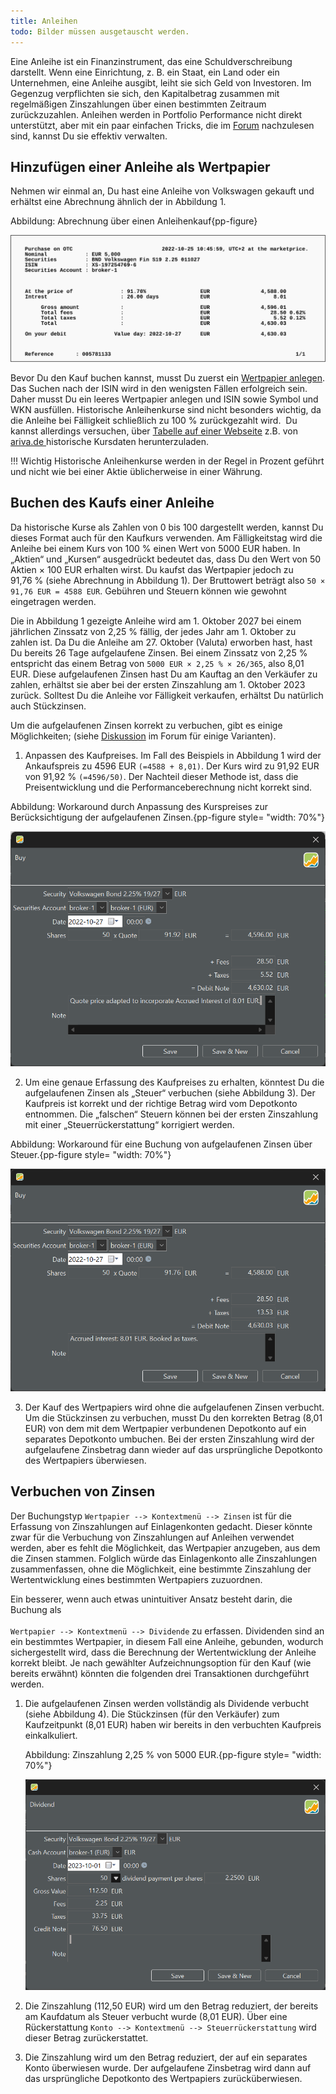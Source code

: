 ```yaml
---
title: Anleihen
todo: Bilder müssen ausgetauscht werden.
---
```


Eine Anleihe ist ein Finanzinstrument, das eine Schuldverschreibung darstellt. Wenn eine Einrichtung, z. B. ein Staat, ein Land oder ein Unternehmen, eine Anleihe ausgibt, leiht sie sich Geld von Investoren. Im Gegenzug verpflichten sie sich, den Kapitalbetrag zusammen mit regelmäßigen Zinszahlungen über einen bestimmten Zeitraum zurückzuzahlen. Anleihen werden in Portfolio Performance nicht direkt unterstützt, aber mit ein paar einfachen Tricks, die im [ Forum](https://forum.portfolio-performance.info/t/verbuchung-von-anleihen/1537/43) nachzulesen sind, kannst Du sie effektiv verwalten. 

## Hinzufügen einer Anleihe als Wertpapier

Nehmen wir einmal an, Du hast eine Anleihe von Volkswagen gekauft und erhältst eine Abrechnung ähnlich der in Abbildung 1.

Abbildung: Abrechnung über einen Anleihenkauf{pp-figure}

![](images/info-bank-note-bond-vw.svg)

Bevor Du den Kauf buchen kannst, musst Du zuerst ein [Wertpapier anlegen](../intro-wertpapiere-anlegen.md). Das Suchen nach der ISIN wird in den wenigsten Fällen erfolgreich sein. Daher musst Du ein leeres Wertpapier anlegen und ISIN sowie Symbol und WKN ausfüllen.
Historische Anleihenkurse sind nicht besonders wichtig, da die Anleihe bei Fälligkeit schließlich zu 100 % zurückgezahlt wird.  Du kannst allerdings versuchen, über [Tabelle auf einer Webseite](../../how-to/historische-aktienkurse/table-website.md) z.B. von [ariva.de ](https://www.ariva.de/XS1972547696/kurse/historische-kurse?go=1&boerse_id=1&month=&clean_bezug=1) historische Kursdaten herunterzuladen.

!!! Wichtig 
    Historische Anleihenkurse werden in der Regel in Prozent geführt und nicht wie bei einer Aktie üblicherweise in einer Währung.

## Buchen des Kaufs einer Anleihe

Da historische Kurse als Zahlen von 0 bis 100 dargestellt werden, kannst Du dieses Format auch für den Kaufkurs verwenden. Am Fälligkeitstag wird die Anleihe bei einem Kurs von 100 % einen Wert von 5000 EUR haben. In „Aktien“ und „Kursen“ ausgedrückt bedeutet das, dass Du den Wert von 50 Aktien × 100 EUR erhalten wirst. Du kaufst das Wertpapier jedoch zu 91,76 % (siehe Abrechnung in Abbildung 1). Der Bruttowert beträgt also `50 × 91,76 EUR = 4588 EUR`. Gebühren und Steuern können wie gewohnt eingetragen werden.

Die in Abbildung 1 gezeigte Anleihe wird am 1. Oktober 2027 bei einem jährlichen Zinssatz von 2,25 % fällig, der jedes Jahr am 1. Oktober zu zahlen ist. Da Du die Anleihe am 27. Oktober (Valuta) erworben hast, hast Du bereits 26 Tage aufgelaufene Zinsen. Bei einem Zinssatz von 2,25 % entspricht das einem Betrag von `5000 EUR × 2,25 % × 26/365`, also 8,01 EUR. Diese aufgelaufenen Zinsen hast Du am Kauftag an den Verkäufer zu zahlen, erhältst sie aber bei der ersten Zinszahlung am 1. Oktober 2023 zurück. Solltest Du die Anleihe vor Fälligkeit verkaufen, erhältst Du natürlich auch Stückzinsen.

Um die aufgelaufenen Zinsen korrekt zu verbuchen, gibt es einige Möglichkeiten; (siehe [Diskussion](https://forum.portfolio-performance.info/t/verbuchung-von-anleihen/1537/43) im Forum für einige Varianten).

1. Anpassen des Kaufpreises. Im Fall des Beispiels in Abbildung 1 wird der Ankaufspreis zu 4596 EUR `(=4588 + 8,01)`. Der Kurs wird zu 91,92 EUR von 91,92 % `(=4596/50)`. Der Nachteil dieser Methode ist, dass die Preisentwicklung und die Performanceberechnung nicht korrekt sind.

Abbildung: Workaround durch Anpassung des Kurspreises zur Berücksichtigung der aufgelaufenen Zinsen.{pp-figure style= "width: 70%"}

![](images/mnu-transaction-buy-bond-vw-1.png)

2. Um eine genaue Erfassung des Kaufpreises zu erhalten, könntest Du die aufgelaufenen Zinsen als „Steuer“ verbuchen (siehe Abbildung 3). Der Kaufpreis ist korrekt und der richtige Betrag wird vom Depotkonto entnommen.  Die „falschen“ Steuern können bei der ersten Zinszahlung mit einer „Steuerrückerstattung“ korrigiert werden.

Abbildung: Workaround für eine Buchung von aufgelaufenen Zinsen über Steuer.{pp-figure style= "width: 70%"}

![](images/mnu-transaction-buy-bond-vw-2.png)

3. Der Kauf des Wertpapiers wird ohne die aufgelaufenen Zinsen verbucht. Um die Stückzinsen zu verbuchen, musst Du den korrekten Betrag (8,01 EUR) von dem mit dem Wertpapier verbundenen Depotkonto auf ein separates Depotkonto umbuchen. Bei der ersten Zinszahlung wird der aufgelaufene Zinsbetrag dann wieder auf das ursprüngliche Depotkonto des Wertpapiers überwiesen. 

## Verbuchen von Zinsen

Der Buchungstyp `Wertpapier --> Kontextmenü --> Zinsen` ist für die Erfassung von Zinszahlungen auf Einlagenkonten gedacht. Dieser könnte zwar für die Verbuchung von Zinszahlungen auf Anleihen verwendet werden, aber es fehlt die Möglichkeit, das Wertpapier anzugeben, aus dem die Zinsen stammen. Folglich würde das Einlagenkonto alle Zinszahlungen zusammenfassen, ohne die Möglichkeit, eine bestimmte Zinszahlung der Wertentwicklung eines bestimmten Wertpapiers zuzuordnen.

Ein besserer, wenn auch etwas unintuitiver Ansatz besteht darin, die Buchung als</br><br> `Wertpapier --> Kontextmenü --> Dividende` zu erfassen. Dividenden sind an ein bestimmtes Wertpapier, in diesem Fall eine Anleihe, gebunden, wodurch sichergestellt wird, dass die Berechnung der Wertentwicklung der Anleihe korrekt bleibt. Je nach gewählter Aufzeichnungsoption für den Kauf (wie bereits erwähnt) könnten die folgenden drei Transaktionen durchgeführt werden. 

1. Die aufgelaufenen Zinsen werden vollständig als Dividende verbucht (siehe Abbildung 4). Die Stückzinsen (für den Verkäufer) zum Kaufzeitpunkt (8,01 EUR) haben wir bereits in den verbuchten Kaufpreis einkalkuliert.

    Abbildung: Zinszahlung 2,25 % von 5000 EUR.{pp-figure style= "width: 70%"}

    ![](images/mnu-transaction-dividend-vw-1.png)

2. Die Zinszahlung (112,50 EUR) wird um den Betrag reduziert, der bereits am Kaufdatum als Steuer verbucht wurde (8,01 EUR). Über eine Rückerstattung `Konto --> Kontextmenü --> Steuerrückerstattung` wird dieser Betrag zurückerstattet.

3. Die Zinszahlung wird um den Betrag reduziert, der auf ein separates Konto überwiesen wurde. Der aufgelaufene Zinsbetrag wird dann auf das ursprüngliche Depotkonto des Wertpapiers zurücküberwiesen.

